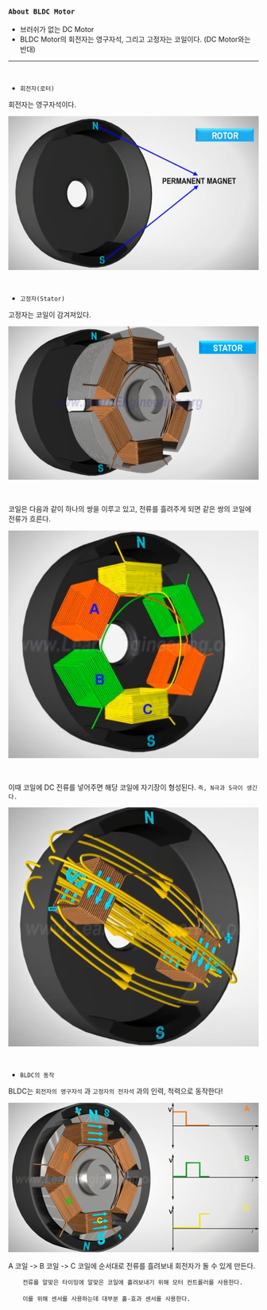 ### `About BLDC Motor`

- 브러쉬가 없는 DC Motor
- BLDC Motor의 회전자는 영구자석, 그리고 고정자는 코일이다. (DC Motor와는 반대)

---

<br>

- `회전자(로터)`

회전자는 영구자석이다.

![img.png](img.png)

<br>

- `고정자(Stator)`

고정자는 코일이 감겨져있다.

![img_1.png](img_1.png)

<br>

코일은 다음과 같이 하나의 쌍을 이루고 있고, 전류를 흘려주게 되면 같은 쌍의 코일에 전류가 흐른다.

![img_2.png](img_2.png)


<br>

이때 코일에 DC 전류를 넣어주면 해당 코일에 자기장이 형성된다. `즉, N극과 S극이 생긴다.`  

![img_3.png](img_3.png)

<br>

- `BLDC의 동작`

BLDC는 `회전자의 영구자석` 과 `고정자의 전자석` 과의 인력, 척력으로 동작한다!   

![img_4.png](img_4.png)

A 코일 -> B 코일 -> C 코일에 순서대로 전류를 흘려보내 회전자가 돌 수 있게 만든다.

        전류를 알맞은 타이밍에 알맞은 코일에 흘려보내기 위해 모터 컨트롤러를 사용한다. 

        이를 위해 센서를 사용하는데 대부분 홀-효과 센서를 사용한다. 
